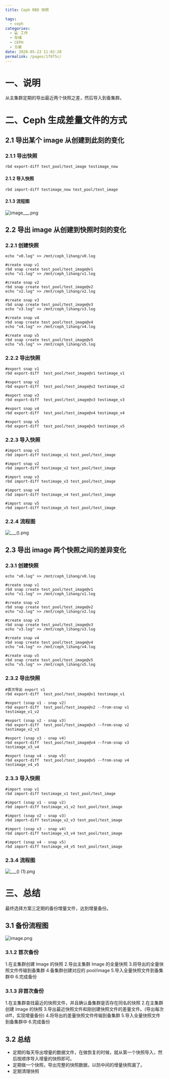 ```yaml
---
title: Ceph RBD 快照

tags: 
  - ceph
categories: 
  - 💻 工作
  - 存储
  - CEPH
  - 方案
date: 2020-05-23 11:02:28
permalink: /pages/1f8f5c/
---
```

# 一、说明
从主集群定期的导出最近两个快照之差，然后导入到备集群。

# 二、Ceph 生成差量文件的方式
## 2.1 导出某个 image 从创建到此刻的变化
### 2.1.1 导出快照
```plain
rbd export-diff test_pool/test_image testimage_now
```
#### 2.1.2 导入快照
```plain
rbd import-diff testimage_now test_pool/test_image
```
#### 2.1.3 流程图
![__image_____.png](https://upload-images.jianshu.io/upload_images/2099201-99e61d6804426e19.png)

## 2.2 导出 image 从创建到快照时刻的变化
### 2.2.1 创建快照
```plain
echo "v0.log" >> /mnt/ceph_lihang/v0.log
 
#create snap v1
rbd snap create test_pool/test_image@v1
echo "v1.log" >> /mnt/ceph_lihang/v1.log
 
#create snap v2
rbd snap create test_pool/test_image@v2
echo "v2.log" >> /mnt/ceph_lihang/v2.log
 
#create snap v3
rbd snap create test_pool/test_image@v3
echo "v3.log" >> /mnt/ceph_lihang/v3.log
 
#create snap v4
rbd snap create test_pool/test_image@v4
echo "v4.log" >> /mnt/ceph_lihang/v4.log
 
#create snap v5
rbd snap create test_pool/test_image@v5
echo "v5.log" >> /mnt/ceph_lihang/v5.log
```
### 2.2.2 导出快照
```plain
#export snap v1
rbd export-diff  test_pool/test_image@v1 testimage_v1
 
#export snap v2
rbd export-diff  test_pool/test_image@v2 testimage_v2
 
#export snap v3
rbd export-diff  test_pool/test_image@v3 testimage_v3
 
#export snap v4
rbd export-diff  test_pool/test_image@v4 testimage_v4
 
#export snap v5
rbd export-diff  test_pool/test_image@v5 testimage_v5
```
### 2.2.3 导入快照
```plain
#import snap v1
rbd import-diff testimage_v1 test_pool/test_image
 
#import snap v2
rbd import-diff testimage_v2 test_pool/test_image
 
#import snap v3
rbd import-diff testimage_v3 test_pool/test_image
 
#import snap v4
rbd import-diff testimage_v4 test_pool/test_image
 
#import snap v5
rbd import-diff testimage_v5 test_pool/test_image
```
### 2.2.4 流程图
![_______(____).png](https://upload-images.jianshu.io/upload_images/2099201-9f1412a4b99eeafe.png)

## 2.3 导出 image 两个快照之间的差异变化
### 2.3.1 创建快照
```plain
echo "v0.log" >> /mnt/ceph_lihang/v0.log
 
#create snap v1
rbd snap create test_pool/test_image@v1
echo "v1.log" >> /mnt/ceph_lihang/v1.log
 
#create snap v2
rbd snap create test_pool/test_image@v2
echo "v2.log" >> /mnt/ceph_lihang/v2.log
 
#create snap v3
rbd snap create test_pool/test_image@v3
echo "v3.log" >> /mnt/ceph_lihang/v3.log
 
#create snap v4
rbd snap create test_pool/test_image@v4
echo "v4.log" >> /mnt/ceph_lihang/v4.log
 
#create snap v5
rbd snap create test_pool/test_image@v5
echo "v5.log" >> /mnt/ceph_lihang/v5.log
```

### 2.3.2 导出快照
```plain
#首次导出 export v1
rbd export-diff  test_pool/test_image@v1 testimage_v1
 
#export (snap v1 - snap v2)
rbd export-diff  test_pool/test_image@v2 --from-snap v1 testimage_v1_v2
 
#export (snap v2 - snap v3)
rbd export-diff  test_pool/test_image@v3 --from-snap v2 testimage_v2_v3
 
#export (snap v3 - snap v4)
rbd export-diff  test_pool/test_image@v4 --from-snap v3 testimage_v3_v4
 
#export (snap v4 - snap v5)
rbd export-diff  test_pool/test_image@v5 --from-snap v4 testimage_v4_v5
```
### 2.3.3 导入快照
```plain
#import snap v1
rbd import-diff testimage_v1 test_pool/test_image
 
#import (snap v1 - snap v2)
rbd import-diff testimage_v1_v2 test_pool/test_image
 
#import (snap v2 - snap v3)
rbd import-diff testimage_v2_v3 test_pool/test_image
 
#import (snap v3 - snap v4)
rbd import-diff testimage_v3_v4 test_pool/test_image
 
#import (snap v4 - snap v5)
rbd import-diff testimage_v4_v5 test_pool/test_image
```
### 2.3.4 流程图
![_______(____) (1).png](https://upload-images.jianshu.io/upload_images/2099201-37c939912a17418f.png)

# 三、总结
最终选择方案三定期的备份增量文件，达到增量备份。

## 3.1 备份流程图
![image.png](https://upload-images.jianshu.io/upload_images/2099201-37a50e5ae3cf4e3a.png)

### 3.1.2 首次备份
  1.在主集群创建 Image 的快照
  2.导出主集群 Image 的全量快照
  3.将导出的全量快照文件传输到备集群
  4.备集群创建对应的 pool/image
  5.导入全量快照文件到备集群中
  6.完成备份
 

### 3.1.3 非首次备份
  1.在主集群查找最近的快照文件，并且确认备集群是否存在同名的快照
  2.在主集群创建 Image 的快照
  3.导出最近快照文件和刚创建快照文件的差量文件。(导出每次 diff，实现增量备份)
  4.将导出的差量快照文件传输到备集群
  5.导入全量快照文件到备集群中
  6.完成备份
 

## 3.2 总结
- 定期的每天导出增量的数据文件，在做恢复的时候，就从第一个快照导入，然后按顺序导入增量的快照即可。
- 定期做一个快照，导出完整的快照数据，以防中间的增量快照漏了。
- 定期清理快照
